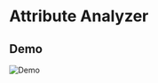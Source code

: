 # Attribute Analyzer
## Demo
![Demo](https://raw.githubusercontent.com/michaeltvu/Attribute-Analyzer-React/main/demo.gif)